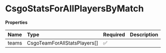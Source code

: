 # CsgoStatsForAllPlayersByMatch

**Properties**

| Name  | Type                         | Required | Description |
| :---- | :--------------------------- | :------- | :---------- |
| teams | CsgoTeamForAllStatsPlayers[] | ✅       |             |

<!-- This file was generated by liblab | https://liblab.com/ -->
